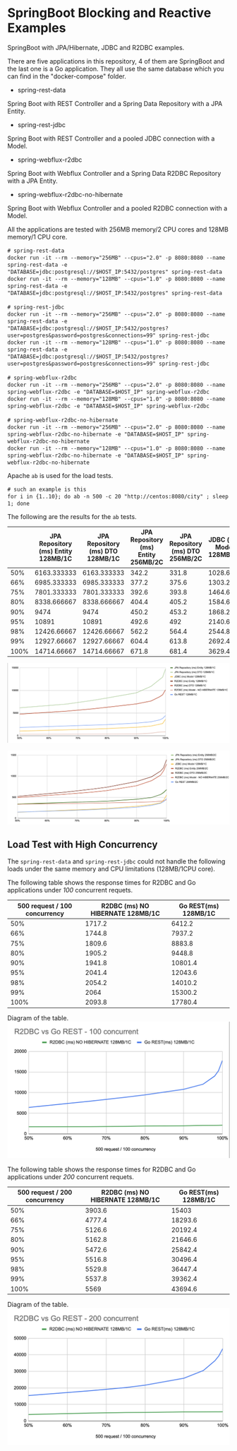 # SpringBoot Blocking and Reactive Examples

SpringBoot with JPA/Hibernate, JDBC and R2DBC examples.

There are five applications in this repository, 4 of them are SpringBoot and the last one is a Go application. They all use the same database which you can find in the "docker-compose" folder.

* spring-rest-data

Spring Boot with REST Controller and a Spring Data Repository with a JPA Entity.

* spring-rest-jdbc

Spring Boot with REST Controller and a pooled JDBC connection with a Model.

* spring-webflux-r2dbc

Spring Boot with Webflux Controller and a Spring Data R2DBC Repository with a JPA Entity.

* spring-webflux-r2dbc-no-hibernate

Spring Boot with Webflux Controller and a pooled R2DBC connection with a Model.


All the applications are tested with 256MB memory/2 CPU cores and 128MB memory/1 CPU core.

```
# spring-rest-data
docker run -it --rm --memory="256MB" --cpus="2.0" -p 8080:8080 --name spring-rest-data -e "DATABASE=jdbc:postgresql://$HOST_IP:5432/postgres" spring-rest-data
docker run -it --rm --memory="128MB" --cpus="1.0" -p 8080:8080 --name spring-rest-data -e "DATABASE=jdbc:postgresql://$HOST_IP:5432/postgres" spring-rest-data

# spring-rest-jdbc
docker run -it --rm --memory="256MB" --cpus="2.0" -p 8080:8080 --name spring-rest-data -e "DATABASE=jdbc:postgresql://$HOST_IP:5432/postgres?user=postgres&password=postgres&connections=99" spring-rest-jdbc
docker run -it --rm --memory="128MB" --cpus="1.0" -p 8080:8080 --name spring-rest-data -e "DATABASE=jdbc:postgresql://$HOST_IP:5432/postgres?user=postgres&password=postgres&connections=99" spring-rest-jdbc

# spring-webflux-r2dbc
docker run -it --rm --memory="256MB" --cpus="2.0" -p 8080:8080 --name spring-webflux-r2dbc -e "DATABASE=$HOST_IP" spring-webflux-r2dbc
docker run -it --rm --memory="128MB" --cpus="1.0" -p 8080:8080 --name spring-webflux-r2dbc -e "DATABASE=$HOST_IP" spring-webflux-r2dbc

# spring-webflux-r2dbc-no-hibernate
docker run -it --rm --memory="256MB" --cpus="2.0" -p 8080:8080 --name spring-webflux-r2dbc-no-hibernate -e "DATABASE=$HOST_IP" spring-webflux-r2dbc-no-hibernate
docker run -it --rm --memory="128MB" --cpus="1.0" -p 8080:8080 --name spring-webflux-r2dbc-no-hibernate -e "DATABASE=$HOST_IP" spring-webflux-r2dbc-no-hibernate
```

Apache `ab` is used for the load tests.

```
# such an example is this
for i in {1..10}; do ab -n 500 -c 20 "http://centos:8080/city" ; sleep 1; done
```

The following are the results for the `ab` tests.


|      | JPA Repository (ms) Entity 128MB/1C | JPA Repository (ms) DTO 128MB/1C | JPA Repository (ms) Entity 256MB/2C | JPA Repository (ms) DTO 256MB/2C | JDBC (ms) Model 128MB/1C | JDBC (ms) Model 128MB/1C | R2DBC (ms) Entity 128MB/1C | R2DBC (ms) DTO 128MB/1C | R2DBC (ms) Entity 256MB/2C | R2DBC (ms) DTO 256MB/2C | R2DBC (ms) Model - NO HIBERNATE 128MB/1C | R2DBC (ms) Model - NO HIBERNATE 256MB/2C | Go REST 128MB/1C | Go REST 256MB/2C |
| ---- | ----------------------------------- | -------------------------------- | ----------------------------------- | -------------------------------- | ------------------------ | ------------------------ | -------------------------- | ----------------------- | -------------------------- | ----------------------- | ---------------------------------------- | ---------------------------------------- | ---------------- | ---------------- |
| 50%  | 6163.333333                         | 6163.333333                      | 342.2                               | 331.8                            | 1028.6                   | 142.4                    | 4770                       | 4770                    | 493                        | 519.8                   | 332                                      | 334.2                                    | 1828             | 146.6            |
| 66%  | 6985.333333                         | 6985.333333                      | 377.2                               | 375.6                            | 1303.2                   | 189.2                    | 5419.4                     | 5419.4                  | 570.6                      | 619.8                   | 344                                      | 347.4                                    | 2157.8           | 180.6            |
| 75%  | 7801.333333                         | 7801.333333                      | 392.6                               | 393.8                            | 1464.6                   | 214.6                    | 5930.8                     | 5930.8                  | 620.2                      | 691.6                   | 355                                      | 359.2                                    | 2352.4           | 204.2            |
| 80%  | 8338.666667                         | 8338.666667                      | 404.4                               | 405.2                            | 1584.6                   | 233                      | 6283.4                     | 6283.4                  | 657.4                      | 737.6                   | 362.4                                    | 366                                      | 2455.2           | 219.6            |
| 90%  | 9474                                | 9474                             | 450.2                               | 453.2                            | 1868.2                   | 286.2                    | 7026                       | 7026                    | 773.2                      | 874                     | 377                                      | 379.4                                    | 2791             | 262.8            |
| 95%  | 10891                               | 10891                            | 492.6                               | 492                              | 2140.6                   | 326                      | 7661.6                     | 7661.6                  | 894.2                      | 986.2                   | 555.2                                    | 390                                      | 3073.6           | 306.6            |
| 98%  | 12426.66667                         | 12426.66667                      | 562.2                               | 564.4                            | 2544.8                   | 366                      | 8611.8                     | 8611.8                  | 1024.4                     | 1121.2                  | 812.8                                    | 403.8                                    | 3503             | 357.2            |
| 99%  | 12927.66667                         | 12927.66667                      | 604.4                               | 613.8                            | 2692.4                   | 426                      | 9039                       | 9039                    | 1126.8                     | 1200.8                  | 834.4                                    | 413.8                                    | 3803.8           | 392.4            |
| 100% | 14714.66667                         | 14714.66667                      | 671.8                               | 681.4                            | 3629.4                   | 549.8                    | 10134.8                    | 10134.8                 | 1288                       | 1391.6                  | 850.8                                    | 437                                      | 4450.4           | 469.8            |

![128MB 1 Core](img/128mb1c.png "128MB 1 Core")

![256MB 2 Cores](img/256mb2c.png "256MB 2 Cores")


## Load Test with High Concurrency

The `spring-rest-data` and `spring-rest-jdbc` could not handle the following loads under the same memory and CPU limitations (128MB/1CPU core).


The following table shows the response times for R2DBC and Go applications under *100* concurrent requets.

| 500 request / 100 concurrency | R2DBC (ms) NO HIBERNATE 128MB/1C | Go REST(ms) 128MB/1C |
| ----------------------------- | -------------------------------- | -------------------- |
| 50%                           | 1717.2                           | 6412.2               |
| 66%                           | 1744.8                           | 7937.2               |
| 75%                           | 1809.6                           | 8883.8               |
| 80%                           | 1905.2                           | 9448.8               |
| 90%                           | 1941.8                           | 10801.4              |
| 95%                           | 2041.4                           | 12043.6              |
| 98%                           | 2054.2                           | 14010.2              |
| 99%                           | 2064                             | 15300.2              |
| 100%                          | 2093.8                           | 17780.4              |


Diagram of the table.
![100 Concurrent](img/100c.png "100 Concurrent")


The following table shows the response times for R2DBC and Go applications under *200* concurrent requets.

| 500 request / 200 concurrency | R2DBC (ms) NO HIBERNATE 128MB/1C | Go REST(ms) 128MB/1C |
| ----------------------------- | -------------------------------- | -------------------- |
| 50%                           | 3903.6                           | 15403                |
| 66%                           | 4777.4                           | 18293.6              |
| 75%                           | 5126.6                           | 20192.4              |
| 80%                           | 5162.8                           | 21646.6              |
| 90%                           | 5472.6                           | 25842.4              |
| 95%                           | 5516.8                           | 30496.4              |
| 98%                           | 5529.8                           | 36447.4              |
| 99%                           | 5537.8                           | 39362.4              |
| 100%                          | 5569                             | 43694.6              |


Diagram of the table.
![200 Concurrent](img/200c.png "200 Concurrent")

